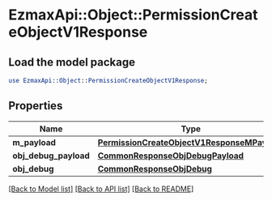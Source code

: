 # EzmaxApi::Object::PermissionCreateObjectV1Response

## Load the model package
```perl
use EzmaxApi::Object::PermissionCreateObjectV1Response;
```

## Properties
Name | Type | Description | Notes
------------ | ------------- | ------------- | -------------
**m_payload** | [**PermissionCreateObjectV1ResponseMPayload**](PermissionCreateObjectV1ResponseMPayload.md) |  | 
**obj_debug_payload** | [**CommonResponseObjDebugPayload**](CommonResponseObjDebugPayload.md) |  | [optional] 
**obj_debug** | [**CommonResponseObjDebug**](CommonResponseObjDebug.md) |  | [optional] 

[[Back to Model list]](../README.md#documentation-for-models) [[Back to API list]](../README.md#documentation-for-api-endpoints) [[Back to README]](../README.md)


